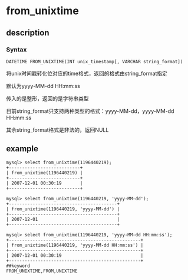 # from_unixtime
## description
### Syntax

`DATETIME FROM_UNIXTIME(INT unix_timestamp[, VARCHAR string_format])`


将unix时间戳转化位对应的time格式，返回的格式由string_format指定

默认为yyyy-MM-dd HH:mm:ss

传入的是整形，返回的是字符串类型

目前string_format只支持两种类型的格式：yyyy-MM-dd，yyyy-MM-dd HH:mm:ss

其余string_format格式是非法的，返回NULL

## example

```
mysql> select from_unixtime(1196440219);
+---------------------------+
| from_unixtime(1196440219) |
+---------------------------+
| 2007-12-01 00:30:19       |
+---------------------------+

mysql> select from_unixtime(1196440219, 'yyyy-MM-dd');
+-----------------------------------------+
| from_unixtime(1196440219, 'yyyy-MM-dd') |
+-----------------------------------------+
| 2007-12-01                              |
+-----------------------------------------+

mysql> select from_unixtime(1196440219, 'yyyy-MM-dd HH:mm:ss');
+--------------------------------------------------+
| from_unixtime(1196440219, 'yyyy-MM-dd HH:mm:ss') |
+--------------------------------------------------+
| 2007-12-01 00:30:19                              |
+--------------------------------------------------+
##keyword
FROM_UNIXTIME,FROM,UNIXTIME
